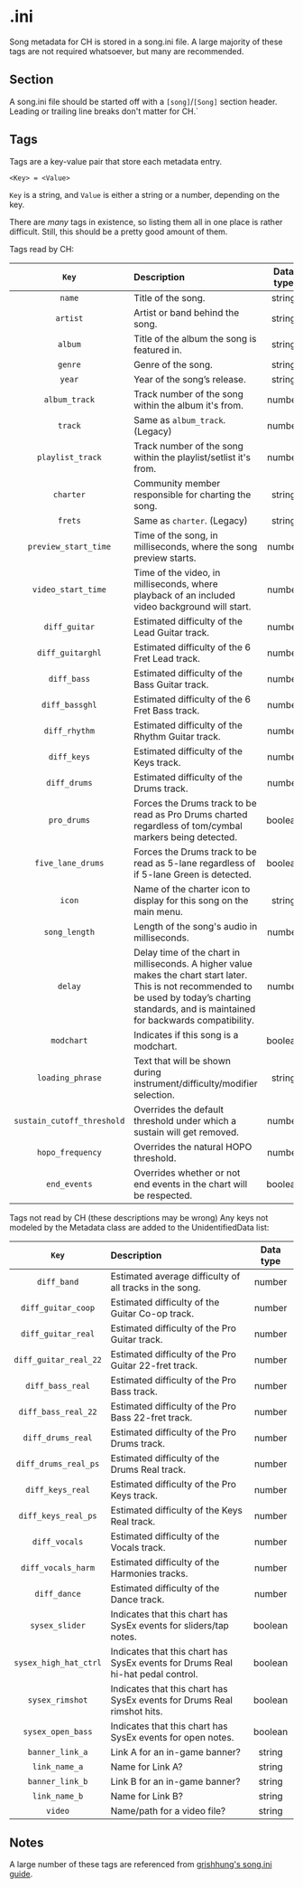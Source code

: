 # .ini

Song metadata for CH is stored in a song.ini file. A large majority of these tags are not required whatsoever, but many are recommended.

## Section

A song.ini file should be started off with a `[song]`/`[Song]` section header. Leading or trailing line breaks don't matter for CH.`

## Tags

Tags are a key-value pair that store each metadata entry.

`<Key> = <Value>`

`Key` is a string, and `Value` is either a string or a number, depending on the key.

There are *many* tags in existence, so listing them all in one place is rather difficult. Still, this should be a pretty good amount of them.

Tags read by CH:

| `Key`                      | Description                                                                                             | Data type |
| :------------------------: | :------------------------------------------------------------------------------------------------------ | :-------: |
| `name`                     | Title of the song.                                                                                      |  string   |
| `artist`                   | Artist or band behind the song.                                                                         |  string   |
| `album`                    | Title of the album the song is featured in.                                                             |  string   |
| `genre`                    | Genre of the song.                                                                                      |  string   |
| `year`                     | Year of the song’s release.                                                                             |  string   |
| `album_track`              | Track number of the song within the album it's from.                                                    |  number   |
| `track`                    | Same as `album_track`. (Legacy)                                                                         |  number   |
| `playlist_track`           | Track number of the song within the playlist/setlist it's from.                                         |  number   |
| `charter`                  | Community member responsible for charting the song.                                                     |  string   |
| `frets`                    | Same as `charter`. (Legacy)                                                                             |  string   |
| `preview_start_time`       | Time of the song, in milliseconds, where the song preview starts.                                       |  number   |
| `video_start_time`         | Time of the video, in milliseconds, where playback of an included video background will start.          |  number   |
| `diff_guitar`              | Estimated difficulty of the Lead Guitar track.                                                          |  number   |
| `diff_guitarghl`           | Estimated difficulty of the 6 Fret Lead track.                                                          |  number   |
| `diff_bass`                | Estimated difficulty of the Bass Guitar track.                                                          |  number   |
| `diff_bassghl`             | Estimated difficulty of the 6 Fret Bass track.                                                          |  number   |
| `diff_rhythm`              | Estimated difficulty of the Rhythm Guitar track.                                                        |  number   |
| `diff_keys`                | Estimated difficulty of the Keys track.                                                                 |  number   |
| `diff_drums`               | Estimated difficulty of the Drums track.                                                                |  number   |
| `pro_drums`                | Forces the Drums track to be read as Pro Drums charted regardless of tom/cymbal markers being detected. |  boolean  |
| `five_lane_drums`          | Forces the Drums track to be read as 5-lane regardless of if 5-lane Green is detected.                  |  boolean  |
| `icon`                     | Name of the charter icon to display for this song on the main menu.                                     |  string   |
| `song_length`              | Length of the song's audio in milliseconds.                                                             |  number   |
| `delay`                    | Delay time of the chart in milliseconds. A higher value makes the chart start later. This is not recommended to be used by today’s charting standards, and is maintained for backwards compatibility. |  number   |
| `modchart`                 | Indicates if this song is a modchart.                                                                   |  boolean  |
| `loading_phrase`           | Text that will be shown during instrument/difficulty/modifier selection.                                |  string   |
| `sustain_cutoff_threshold` | Overrides the default threshold under which a sustain will get removed.                                 |  number   |
| `hopo_frequency`           | Overrides the natural HOPO threshold.                                                                   |  number   |
| `end_events`               | Overrides whether or not end events in the chart will be respected.                                     |  boolean  |

Tags not read by CH (these descriptions may be wrong) Any keys not modeled by the Metadata class are added to the UnidentifiedData list:

| `Key`                 | Description                                                                     | Data type |
| :-------------------: | :------------------------------------------------------------------------------ | :-------: |
| `diff_band`           | Estimated average difficulty of all tracks in the song.                         |  number   |
| `diff_guitar_coop`    | Estimated difficulty of the Guitar Co-op track.                                 |  number   |
| `diff_guitar_real`    | Estimated difficulty of the Pro Guitar track.                                   |  number   |
| `diff_guitar_real_22` | Estimated difficulty of the Pro Guitar 22-fret track.                           |  number   |
| `diff_bass_real`      | Estimated difficulty of the Pro Bass track.                                     |  number   |
| `diff_bass_real_22`   | Estimated difficulty of the Pro Bass 22-fret track.                             |  number   |
| `diff_drums_real`     | Estimated difficulty of the Pro Drums track.                                    |  number   |
| `diff_drums_real_ps`  | Estimated difficulty of the Drums Real track.                                   |  number   |
| `diff_keys_real`      | Estimated difficulty of the Pro Keys track.                                     |  number   |
| `diff_keys_real_ps`   | Estimated difficulty of the Keys Real track.                                    |  number   |
| `diff_vocals`         | Estimated difficulty of the Vocals track.                                       |  number   |
| `diff_vocals_harm`    | Estimated difficulty of the Harmonies tracks.                                   |  number   |
| `diff_dance`          | Estimated difficulty of the Dance track.                                        |  number   |
| `sysex_slider`        | Indicates that this chart has SysEx events for sliders/tap notes.               |  boolean  |
| `sysex_high_hat_ctrl` | Indicates that this chart has SysEx events for Drums Real hi-hat pedal control. |  boolean  |
| `sysex_rimshot`       | Indicates that this chart has SysEx events for Drums Real rimshot hits.         |  boolean  |
| `sysex_open_bass`     | Indicates that this chart has SysEx events for open notes.                      |  boolean  |
| `banner_link_a`       | Link A for an in-game banner?                                                   |  string   |
| `link_name_a`         | Name for Link A?                                                                |  string   |
| `banner_link_b`       | Link B for an in-game banner?                                                   |  string   |
| `link_name_b`         | Name for Link B?                                                                |  string   |
| `video`               | Name/path for a video file?                                                     |  string   |

## Notes

A large number of these tags are referenced from [grishhung's song.ini guide](https://docs.google.com/document/d/1ped13di4LqDqhaxbCgZEMUoqnyc3gOy3Bw1FCg58FPI/edit#).
